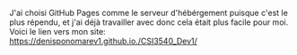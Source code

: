J'ai choisi GitHub Pages comme le serveur d'hébérgement puisque c'est le plus répendu, et j'ai déjà travailler avec donc cela était plus facile pour moi.
Voici le lien vers mon site: https://denisponomarev1.github.io./CSI3540_Dev1/

